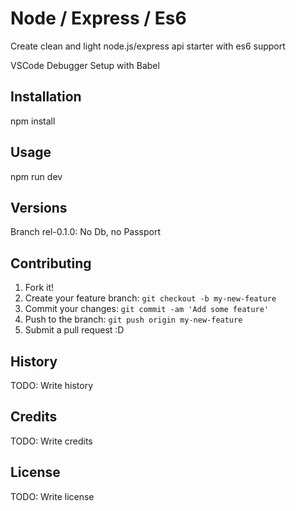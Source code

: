 # Node / Express / Es6

Create clean and light node.js/express api starter with es6 support

VSCode Debugger Setup with Babel

## Installation

npm install

## Usage

npm run dev

## Versions

Branch rel-0.1.0: No Db, no Passport

## Contributing

1. Fork it!
2. Create your feature branch: `git checkout -b my-new-feature`
3. Commit your changes: `git commit -am 'Add some feature'`
4. Push to the branch: `git push origin my-new-feature`
5. Submit a pull request :D

## History

TODO: Write history

## Credits

TODO: Write credits

## License

TODO: Write license